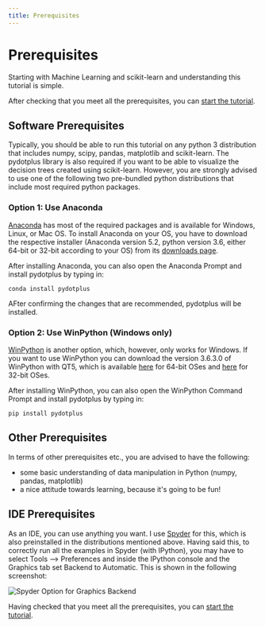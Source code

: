 ```yaml
---
title: Prerequisites
---
```


# Prerequisites
Starting with Machine Learning and scikit-learn and understanding this tutorial is simple.

<div>
After checking that you meet all the prerequisites, you can
<a href="{{site.baseurl}}/modules/tutorial/introduction/">start the tutorial</a>.
</div>

## Software Prerequisites
Typically, you should be able to run this tutorial on any python 3 distribution that
includes numpy, scipy, pandas, matplotlib and scikit-learn.
The pydotplus library is also required if you want to be able to visualize the decision
trees created using scikit-learn.
However, you are strongly advised to use one of the following two pre-bundled python
distributions that include most required python packages.

### Option 1: Use Anaconda
[Anaconda](https://anaconda.org/anaconda) has most of the required packages
and is available for Windows, Linux, or Mac OS.
To install Anaconda on your OS, you have to download the respective installer
(Anaconda version 5.2, python version 3.6, either 64-bit or 32-bit according to your OS) from its
[downloads page](https://www.anaconda.com/download/).

After installing Anaconda, you can also open the Anaconda Prompt and install pydotplus by
typing in:

```
conda install pydotplus
```

AFter confirming the changes that are recommended, pydotplus will be installed.

### Option 2: Use WinPython (Windows only)
[WinPython](http://winpython.sourceforge.net/) is another option, which, however, only
works for Windows. If you want to use WinPython you can download the version 3.6.3.0
of WinPython with QT5, which is available
[here](https://sourceforge.net/projects/winpython/files/WinPython_3.6/3.6.3.0/WinPython-64bit-3.6.3.0Qt5.exe) for 64-bit OSes
and [here](https://sourceforge.net/projects/winpython/files/WinPython_3.6/3.6.3.0/WinPython-32bit-3.6.3.0Qt5.exe/download) for
32-bit OSes.

After installing WinPython, you can also open the WinPython Command Prompt and install pydotplus by
typing in:

```
pip install pydotplus
```

## Other Prerequisites
In terms of other prerequisites etc., you are advised to have the following:

- some basic understanding of data manipulation in Python (numpy, pandas, matplotlib)
- a nice attitude towards learning, because it's going to be fun!

## IDE Prerequisites
As an IDE, you can use anything you want. I use [Spyder](https://pythonhosted.org/spyder/)
for this, which is also preinstalled in the distributions mentioned above.
Having said this, to correctly run all the examples in Spyder (with IPython), you may
have to select Tools --> Preferences and inside the IPython console and the Graphics tab
set Backend to Automatic. This is shown in the following screenshot:

![Spyder Option for Graphics Backend]({{site.baseurl}}/img/spyder.png)

<div>
Having checked that you meet all the prerequisites, you can
<a href="{{site.baseurl}}/modules/tutorial/introduction/">start the tutorial</a>.
</div>
